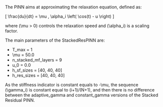 The PINN aims at approximating the relaxation equation, defined as:

\[
\frac{du}{dt} = \mu \, \alpha_i \left( \cos(t) - u \right)
\]

where \(\mu > 0\) controls the relaxation speed and \(\alpha_i\) is a scaling factor.

The main parameters of the StackedResPINN are:
- T_max = 1
- \mu = 50.0
- n_stacked_mf_layers = 9
- u_0 = 0.0
- h_sf_sizes = [40, 40, 40]
- h_res_sizes = [40, 40, 40]

As the stiffness indicator is constant equals to -\mu, the sequence (\gamma_i) is constant equal to (i+1)/(N+1), and then there is no difference between the adaptive_gamma and constant_gamma versions of the Stacked Residual PINN.
